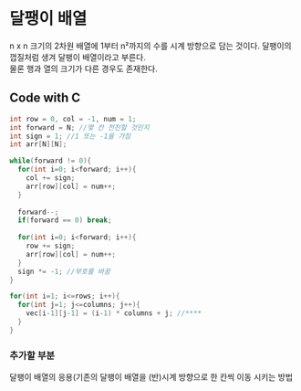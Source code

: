 # 달팽이 배열
n x n 크기의 2차원 배열에 1부터 n²까지의 수를 시계 방향으로 담는 것이다. 달팽이의 껍질처럼 생겨 달팽이 배열이라고 부른다. <br>
물론 행과 열의 크기가 다른 경우도 존재한다. <br>

## Code with C
```c
int row = 0, col = -1, num = 1;
int forward = N; //몇 칸 전진할 것인지
int sign = 1; //1 또는 -1을 가짐
int arr[N][N];

while(forward != 0){
  for(int i=0; i<forward; i++){
    col += sign;
    arr[row][col] = num++;
  }
			
  forward--;
  if(forward == 0) break;
  
  for(int i=0; i<forward; i++){
    row += sign;
    arr[row][col] = num++;
  }
  sign *= -1; //부호를 바꿈
}
```

```c
for(int i=1; i<=rows; i++){
  for(int j=1; j<=columns; j++){
    vec[i-1][j-1] = (i-1) * columns + j; //****
  }
}
```
### 추가할 부분
달팽이 배열의 응용(기존의 달팽이 배열을 (반)시계 방향으로 한 칸씩 이동 시키는 방법 <br>
